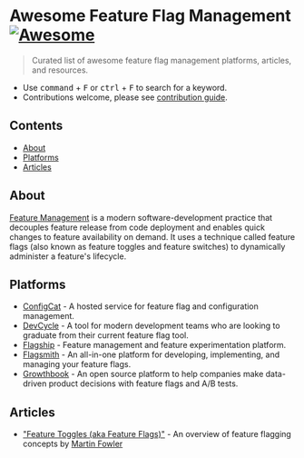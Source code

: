 # Awesome Feature Flag Management [![Awesome](https://awesome.re/badge.svg)](https://awesome.re)
> Curated list of awesome feature flag management platforms, articles, and resources.
- Use <kbd>command</kbd> + <kbd>F</kbd> or <kbd>ctrl</kbd> + <kbd>F</kbd> to search for a keyword.
- Contributions welcome, please see [contribution guide](CONTRIBUTING.md).

## Contents
- [About](#about)
- [Platforms](#platforms)
- [Articles](#articles)

## About
[Feature Management](https://learn.microsoft.com/en-us/azure/azure-app-configuration/concept-feature-management) is a modern software-development practice that decouples feature release from code deployment and enables quick changes to feature availability on demand. It uses a technique called feature flags (also known as feature toggles and feature switches) to dynamically administer a feature's lifecycle.

## Platforms
- [ConfigCat](https://configcat.com) - A hosted service for feature flag and configuration management. 
- [DevCycle](https://devcycle.com) - A tool for modern development teams who are looking to graduate from their current feature flag tool. 
- [Flagship](https://flagship.io) - Feature management and feature experimentation platform.
- [Flagsmith](https://flagsmith.com) - An all-in-one platform for developing, implementing, and managing your feature flags.
- [Growthbook](https://growthbook.io) - An open source platform to help companies make data-driven product decisions with feature flags and A/B tests.

## Articles
- ["Feature Toggles (aka Feature Flags)"](https://martinfowler.com/articles/feature-toggles.html) - An overview of feature flagging concepts by [Martin Fowler](https://twitter.com/martinfowler)
